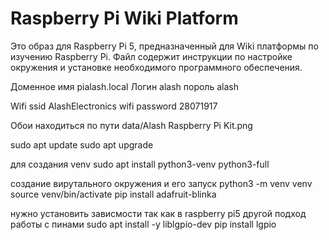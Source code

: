 # Raspberry Pi Wiki Platform

Это образ для Raspberry Pi 5, предназначенный для Wiki платформы по изучению Raspberry Pi. Файл содержит инструкции по настройке окружения и установке необходимого программного обеспечения.

Доменное имя pialash.local
Логин alash
пороль alash

Wifi ssid AlashElectronics
wifi password 28071917

Обои находиться по пути
data/Alash Raspberry Pi Kit.png

sudo apt update
sudo apt upgrade

для создания venv
sudo apt install python3-venv python3-full

создание вирутального окружения и его запуск
python3 -m venv venv
source venv/bin/activate
pip install adafruit-blinka

нужно установить зависмости так как в raspberry pi5  другой подход работы с пинами
sudo apt install -y liblgpio-dev
pip install lgpio

